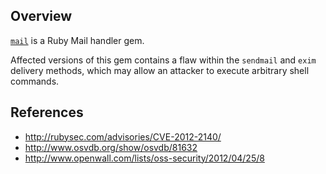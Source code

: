 ## Overview

[`mail`](https://rubygems.org/gems/mail) is a Ruby Mail handler gem.

Affected versions of this gem contains a flaw within the `sendmail` and `exim` delivery methods, which may allow an attacker to execute arbitrary shell commands.

## References

- http://rubysec.com/advisories/CVE-2012-2140/
- http://www.osvdb.org/show/osvdb/81632
- http://www.openwall.com/lists/oss-security/2012/04/25/8
